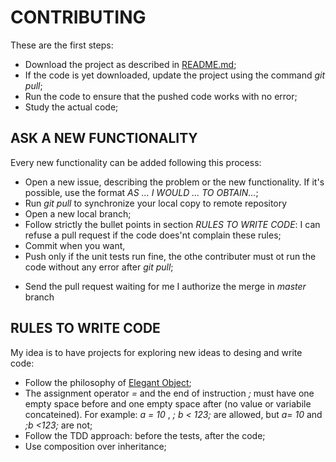 # CONTRIBUTING

These are the first steps:

* Download the project as described in [README.md](http://www.github.com/alepuzio/authsys/README.md);
* If the code is yet downloaded, update the project using the command _git pull_;
* Run the code to ensure that the pushed code works with no error;
* Study the actual code;

## ASK A NEW FUNCTIONALITY

Every new functionality can be added following this process:

* Open a new issue, describing the problem or the new functionality. If it's possible, use the format _AS ... I WOULD ... TO OBTAIN..._;
* Run _git pull_ to synchronize your local copy to remote repository
 * Open a new local branch;
 * Follow strictly the bullet points in section _RULES TO WRITE CODE_: I can refuse a pull request if the code does'nt complain these rules;
 * Commit when you want,
* Push only if the unit tests run fine, the othe contributer must ot run the code without any error after _git pull_;
 - Send the pull request waiting for me I authorize the merge in _master_ branch 

## RULES TO WRITE CODE

My idea is to have projects for exploring new ideas to desing and write code:

 * Follow the philosophy of [Elegant Object](https://www.elegantobjects.org/);
 * The assignment operator _=_ and the end of instruction _;_ must have one empty space before and one empty space after (no value or variabile concateined).
  For example: _a = 10_ , _; b < 123;_ are allowed, but _a= 10_ and _;b <123;_ are not;
 * Follow the TDD approach: before the tests, after the code;
 * Use composition over inheritance;



